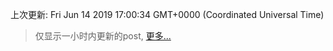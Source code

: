 
  
 上次更新: Fri Jun 14 2019 17:00:34 GMT+0000 (Coordinated Universal Time) 

 > 仅显示一小时内更新的post, [更多...](screenshots/)
  